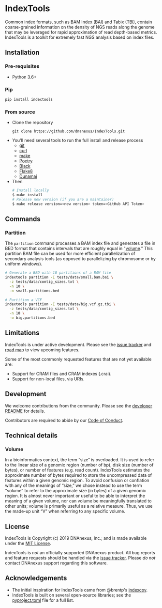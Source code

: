 # IndexTools

Common index formats, such as BAM Index (BAI) and Tabix (TBI), contain coarse-grained information on the density of NGS reads along the genome that may be leveraged for rapid approximation of read depth-based metrics. IndexTools is a toolkit for extremely fast NGS analysis based on index files.

## Installation

### Pre-requisites

* Python 3.6+

### Pip

```bash
pip install indextools
```

### From source

* Clone the repository
  ```
  git clone https://github.com/dnanexus/IndexTools.git
  ```
* You'll need several tools to run the full install and release process
    * [git](https://git-scm.com/)
    * [curl](https://curl.haxx.se/)
    * [make](https://www.gnu.org/software/make/)
    * [Poetry](https://github.com/sdispater/poetry)
    * [Black](https://github.com/python/black)
    * [Flake8](http://flake8.pycqa.org/en/latest/)
    * [Dunamai](https://github.com/mtkennerly/dunamai)
* Then
  ```bash
  # Install locally
  $ make install
  # Release new version (if you are a maintainer)
  $ make release version=<new version> token=<GitHub API Token>
  ```

## Commands

### Partition

The `partition` command processes a BAM index file and generates a file in BED format that contains intervals that are roughly equal in "[volume](#volume)." This partition BAM file can be used for more efficient parallelization of secondary analysis tools (as opposed to parallelizing by chromosome or by uniform windows).

```bash
# Generate a BED with 10 partitions of a BAM file
indextools partition -I tests/data/small.bam.bai \
  -z tests/data/contig_sizes.txt \
  -n 10 \
  -o small.partitions.bed
  
# Partition a VCF
indextools partition -I tests/data/big.vcf.gz.tbi \
  -z tests/data/contig_sizes.txt \
  -n 10 \
  -o big.partitions.bed
```

## Limitations

IndexTools is under active development. Please see the [issue tracker](https://github.com/dnanexus/IndexTools/issues) and [road map](https://github.com/dnanexus/IndexTools/projects/1) to view upcoming features.

Some of the most commonly requested features that are not yet available are:

* Support for CRAM files and CRAM indexes (.crai).
* Support for non-local files, via URIs.

## Development

We welcome contributions from the community. Please see the [developer README](https://github.com/dnanexus/IndexTools/blob/develop/CONTRIBUTING.md) for details.

Contributors are required to abide by our [Code of Conduct](https://github.com/dnanexus/IndexTools/blob/develop/CODE_OF_CONDUCT.md).

## Technical details

### Volume

In a bioinformatics context, the term “size” is overloaded. It is used to refer to the linear size of a genomic region (number of bp), disk size (number of bytes), or number of features (e.g. read count). IndexTools estimates the approximate number of bytes required to store the uncompressed data of features within a given genomic region. To avoid confusion or conflation with any of the meanings of “size,” we chose instead to use the term “volume” to refer to the approximate size (in bytes) of a given genomic region. It is almost never important or useful to be able to interpret the meaning of a given volume, nor can volume be meaningfully translated to other units; volume is primarily useful as a relative measure. Thus, we use the made-up unit “V” when referring to any specific volume.

## License

IndexTools is Copyright (c) 2019 DNAnexus, Inc.; and is made available under the [MIT License](https://github.com/dnanexus/IndexTools/blob/develop/LICENSE).

IndexTools is *not* an officially supported DNAnexus product. All bug reports and feature requests should be handled via the [issue tracker](https://github.com/dnanexus/IndexTools/issues). Please *do not* contact DNAnexus support regarding this software.

## Acknowledgements

* The initial inspiration for IndexTools came from @brentp's [indexcov](https://github.com/brentp/goleft/tree/master/indexcov).
* IndexTools is built on several open-source libraries; see the [pyproject.toml](https://github.com/dnanexus/IndexTools/blob/develop/pyproject.toml) file for a full list.
